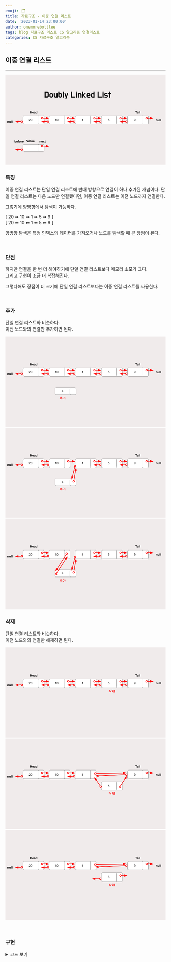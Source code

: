 ```yaml
---
emoji: 🗂
title: 자료구조 - 이중 연결 리스트
date: '2023-01-14 23:00:00'
author: onemorebottlee
tags: blog 자료구조 리스트 CS 알고리즘 연결리스트
categories: CS 자료구조 알고리즘
---
```


## **이중 연결 리스트**

---

![이중 연결 리스트](image1.png)

### **특징**

이중 연결 리스트는 단일 연결 리스트에 반대 방향으로 연결이 하나 추가된 개념이다. 단일 연결 리스트는 다음 노드만 연결했다면, 이중 연결 리스트는 이전 노드까지 연결한다.

그렇기에 양방향에서 탐색이 가능하다.

[ 20 ➡ 10 ➡ 1 ➡ 5 ➡ 9 ]  
[ 20 ⬅ 10 ⬅ 1 ⬅ 5 ⬅ 9 ]

양방향 탐색은 특정 인덱스의 데이터를 가져오거나 노드를 탐색할 때 큰 장점이 된다.

<br/>

### **단점**

하지만 연결을 한 번 더 해야하기에 단일 연결 리스트보다 메모리 소모가 크다.  
그리고 구현이 조금 더 복잡해진다.

그렇다해도 장점이 더 크기에 단일 연결 리스트보다는 이중 연결 리스트를 사용한다.

<br/>

### **추가**

단일 연결 리스트와 비슷하다.  
이전 노드와의 연결만 추가하면 된다.

![이중 연결 리스트_추가1](image2.png)
![이중 연결 리스트_추가2](image3.png)
![이중 연결 리스트_추가3](image4.png)

### **삭제**

단일 연결 리스트와 비슷하다.  
이전 노드와의 연결만 해제하면 된다.

![이중 연결 리스트_삭제1](image5.png)
![이중 연결 리스트_삭제2](image6.png)
![이중 연결 리스트_삭제3](image7.png)

<br/>

### **구현**

<details>
<summary>코드 보기</summary>

```javascript
class Node {
  constructor(val) {
    this.val = val;
    this.next = null;
    this.prev = null;
  }
}

class DoublyLinkedList {
  constructor() {
    this.head = null;
    this.tail = null;
    this.length = 0;
  }

  // 마지막에 요소 추가
  push(val) {
    // 노드 만들기
    let newNode = new Node(val);

    // 비어있는지 확인
    if (this.length === 0) {
      this.head = newNode;
      this.tail = newNode;
    } else {
      // 추가한 요소가 마지막 노드가 되도록 설정
      // prev, next 연결
      this.tail.next = newNode;
      newNode.prev = this.tail;
      this.tail = newNode;
    }
    this.length++;
    return this;
  }

  // 마지막 요소 삭제
  pop() {
    // 비어있는지 확인
    if (!this.head) return undefined;
    // 직전 노드가 마지막 요소가 되도록 설정
    let poppedNode = this.tail;
    if (this.length === 1) {
      this.head = null;
      this.tail = null;
    } else {
      this.tail = poppedNode.prev;
      this.tail.next = null;
      // 삭제할 노드의 연결 끊기
      poppedNode.prev = null;
    }
    this.length--;
    return poppedNode;
  }

  // 앞 요소 삭제
  shift() {
    // 비어있는지 확인
    if (this.length === 0) return undefined;
    // 삭제할 노드의 연결 끊기
    let oldHead = this.head;
    // 요소가 한개일 경우
    if (this.length === 1) {
      this.head = null;
      this.tail = null;
    } else {
      // 2번 요소가 head 역할하게
      this.head = oldHead.next;
      this.head.prev = null;
      oldHead.next = null;
    }
    this.length--;
    return oldHead;
  }

  // 앞 요소 추가
  unshift(val) {
    let newNode = new Node(val);
    // 비어있는지 확인
    if (this.length === 0) {
      this.head = newNode;
      this.tail = newNode;
    } else {
      // 새 노드 연결
      this.head.prev = newNode;
      newNode.next = this.head;
      this.head = newNode;
    }
    this.length++;
    return this;
  }

  // 인덱스에 해당하는 값 가져오기
  get(index) {
    // 인덱스가 유효한지 확인하기
    if (index < 0 || index >= this.length) return null;
    // 인덱스가 가까운 위치 확인하기 (앞/뒤)
    let count = 0;
    if (index <= this.length / 2) {
      // 앞부터찾기 인덱스에 해당하는 값 가져오기
      let current = this.head;
      while (count !== index) {
        current = current.next;
        count++;
      }
      return current;
    } else {
      // 뒤부터찾기 인덱스에 해당하는 값 가져오기
      let count = this.length - 1;
      let current = this.tail;
      while (count !== index) {
        current = current.prev;
        count--;
      }
      return current;
    }
  }

  // 인덱스에 값 변경하기
  set(index, val) {
    // 해당 인덱스 값 호출
    let foundNode = this.get(index);
    if (foundNode !== null) {
      foundNode.val = val;
      return true;
    }
    return false;
  }

  // 인덱스에 값 추가하기
  insert(index, val) {
    // 인덱스 값 유효성 확인, 처음이나 마지막일때 기존 메서드 활용
    if (index < 0 || index > this.length) return undefined;
    if (index === 0) return !!this.unshift(val);
    if (index === this.length) return !!this.push(val);

    // 해당 인덱스 값 호출
    let newNode = new Node(val);
    let beforeNode = this.get(index - 1);
    let afterNode = beforeNode.next;

    // 연결 수정
    beforeNode.next = newNode;
    newNode.prev = beforeNode;
    newNode.next = afterNode;
    afterNode.prev = newNode;
    this.length++;
    return true;
  }

  // 인덱스에 해당하는 값 제거
  remove(index) {
    // 인덱스 값 유효성 확인
    if (index < 0 || index > this.length) return undefined;
    if (index === 0) return this.shift();
    if (index === index.length - 1) return this.pop();

    // 해당 인덱스 값 호출
    let removedNode = this.get(index);
    let beforeNode = removedNode.prev;
    let afterNode = removedNode.next;

    // 연결 수정
    beforeNode.next = afterNode;
    afterNode.prev = beforeNode;
    removedNode.next = null;
    removedNode.prev = null;
    this.length--;
    return removedNode;
  }

  reverse() {
    let node = this.head;
    this.head = this.tail;
    this.tail = node;
    let next;
    let prev = null;
    for (let i = 0; i < this.length; i++) {
      next = node.next;
      node.next = prev;
      prev = node;
      node = next;
    }
    return this;
  }
}
```

</details>

```toc

```
